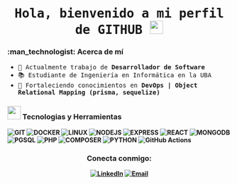 <h1 align="center"> <samp> Hola, bienvenido a mi perfil de GITHUB <img src="https://raw.githubusercontent.com/verma-anushka/verma-anushka/master/gifs/wave.gif" width="30px"></h4></h1>

<h3> :man_technologist: Acerca de mí </h3>

- <samp> 💼 Actualmente trabajo de <b> Desarrollador de Software </b>
- <samp> 📚 Estudiante de Ingeniería en Informática en la UBA
- <samp> 🌱 Fortaleciendo conocimientos en <b> DevOps | Object Relational Mapping (prisma, sequelize)

<h3><img src="https://media.giphy.com/media/WUlplcMpOCEmTGBtBW/giphy.gif" width="30"> Tecnologias y Herramientas</h3>

![GIT](https://img.shields.io/badge/-git-000000?style=for-the-badge&logo=Git)
![DOCKER](http://img.shields.io/badge/-Docker-000000?style=for-the-badge&logo=Docker)
![LINUX](http://img.shields.io/badge/-Linux-000000?style=for-the-badge&logo=linux)
![NODEJS](https://img.shields.io/badge/-NODEJS-000000?style=for-the-badge&logo=nodedotjs)
![EXPRESS](https://img.shields.io/badge/-Express-000000?style=for-the-badge&logo=express)
![REACT](https://img.shields.io/badge/-REact-000000?style=for-the-badge&logo=react)
![MONGODB](https://img.shields.io/badge/-mongodb-000000?style=for-the-badge&logo=mongodb)
![PGSQL](https://img.shields.io/badge/-PGSQL-000000?style=for-the-badge&logo=postgresql)
![PHP](https://img.shields.io/badge/-PHP-000000?style=for-the-badge&logo=php)
![COMPOSER](https://img.shields.io/badge/-composer-000000?style=for-the-badge&logo=composer)
![PYTHON](http://img.shields.io/badge/-PYTHON-000000?style=for-the-badge&logo=python)
![GitHub Actions](https://img.shields.io/badge/GitHub%20Actions-000000?logo=githubactions&logoColor=fff&style=for-the-badge)

<h3 align="center"> Conecta conmigo:</h3>
<p align="center">
<a href="https://www.linkedin.com/in/nahuel-garcia-a521b9250/"> <img alt="LinkedIn" src="https://img.shields.io/badge/LinkedIn-Nahuel%20Garcia-blue?style=flat&logo=linkedin"></a>
<a href="mailto:nahuelgarcia1112@gmail.com"><img alt="Email" src="https://img.shields.io/badge/Email-nahuelgarcia1112@gmail.com-blue?style=flat-square&logo=gmail"></a>
</p>
